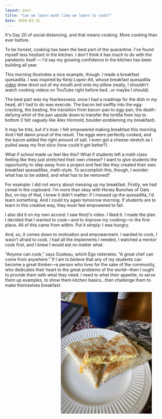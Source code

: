 ```yaml
---
layout: post
title: "Can we learn math like we learn to cook?"
date: 2020-03-31
---
```


It's Day 20 of social distancing, and that means cooking. More cooking than ever before.

To be honest, cooking has been the best part of the quarantine. I've found myself less hesitant in the kitchen. I don't think it has much to do with the pandemic itself — I'd say my growing confidence in the kitchen has been building all year.

This morning illustrates a nice example, though. I made a breakfast quesadilla. I was inspired by Kenji Lopez-Alt, whose breakfast quesadilla [video](https://www.youtube.com/watch?v=8Dw2UyqIaik) drew drool out of my mouth and onto my pillow (really, I shouldn't watch cooking videos on YouTube right before bed...or maybe I should).

The best part was my fearlessness: once I had a roadmap for the dish in my head, all I had to do was execute. The bacon led swiftly into the egg-cracking, the beating, the transition from bacon-pan to egg-pan, the death-defying whirl of the pan upside down to transfer the tortilla from top to bottom (I felt vaguely like Alex Honnold,  boulder-probleming my breakfast).

It may be trite, but it's true: I felt empowered making breakfast this morning. And I felt damn proud of the result. The eggs were perfectly cooked, and the bacon added the right amount of salt. I even got a cheese-stretch as I pulled away my first slice (how could it get better?).

What if school made us feel like this? What if students left a math class feeling like they just stretched their own cheese? I want to give students the opportunity to step away from a project and feel like they created their own breakfast quesadillas, math-style. To accomplish this, though, I wonder: what has to be added, and what has to be removed?

For example: I did not worry about messing up my breakfast. Firstly, we had cereal in the cupboard. I'm more than okay with Honey Bunches of Oats. But, on top of that, I knew it didn't matter: if I messed up the quesadilla, I'd learn something. And I could try again tomorrow morning. If students are to learn in this creative way, they must feel empowered to fail.

I also did it on my own accord: I saw Kenji's video. I liked it. I made the plan. I decided that I wanted to cook&mdash;and to improve my cooking&mdash;in the first place. All of this came from within. Put it simply: I was hungry.

And, so, it comes down to motivation and empowerment. I wanted to cook, I wasn't afraid to cook, I had all the implements I needed, I watched a mentor cook first, and I knew I would eat no matter what.

"Anyone can cook," says Gusteau, which Ego reiterates: "A great chef can come from anywhere." If I am to believe that any of my students can become a great thinker&mdash;a person who lives for the sake of the community, who dedicates their heart to the great problems of the world&mdash;then I ought to provide them with what they need. I need to whet their appetite, to serve them up examples, to show them kitchen basics...then challenge them to make themselves breakfast.

<img style="float: right;"  src="/img/breakfast quesadilla.JPG" width="300" hspace="20">

